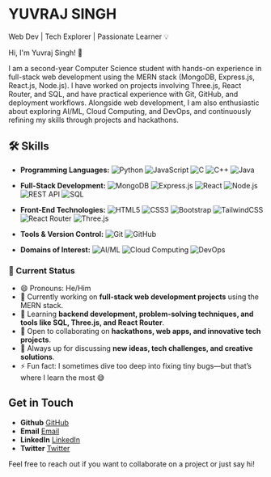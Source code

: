 # YUVRAJ SINGH

Web Dev | Tech Explorer | Passionate Learner 💡

Hi, I'm Yuvraj Singh! 👋

I am a second-year Computer Science student with hands-on experience in full-stack web development using the MERN stack (MongoDB, Express.js, React.js, Node.js). I have worked on projects involving Three.js, React Router, and SQL, and have practical experience with Git, GitHub, and deployment workflows. Alongside web development, I am also enthusiastic about exploring AI/ML, Cloud Computing, and DevOps, and continuously refining my skills through projects and hackathons.

## 🛠 Skills  

- **Programming Languages:** ![Python](https://img.shields.io/badge/Python-3776AB?style=flat&logo=python&logoColor=white) ![JavaScript](https://img.shields.io/badge/JavaScript-F7DF1E?style=flat&logo=javascript&logoColor=black) ![C](https://img.shields.io/badge/C-00599C?style=flat&logo=c&logoColor=white) ![C++](https://img.shields.io/badge/C++-00599C?style=flat&logo=cplusplus&logoColor=white) ![Java](https://img.shields.io/badge/Java-ED8B00?style=flat&logo=openjdk&logoColor=white)  

- **Full-Stack Development:** ![MongoDB](https://img.shields.io/badge/MongoDB-4EA94B?style=flat&logo=mongodb&logoColor=white) ![Express.js](https://img.shields.io/badge/Express.js-000000?style=flat&logo=express&logoColor=white) ![React](https://img.shields.io/badge/React-20232A?style=flat&logo=react&logoColor=61DAFB) ![Node.js](https://img.shields.io/badge/Node.js-43853D?style=flat&logo=node.js&logoColor=white) ![REST API](https://img.shields.io/badge/REST-02569B?style=flat&logo=api&logoColor=white) ![SQL](https://img.shields.io/badge/SQL-4479A1?style=flat&logo=database&logoColor=white)  

- **Front-End Technologies:** ![HTML5](https://img.shields.io/badge/HTML5-E34F26?style=flat&logo=html5&logoColor=white) ![CSS3](https://img.shields.io/badge/CSS3-1572B6?style=flat&logo=css3&logoColor=white) ![Bootstrap](https://img.shields.io/badge/Bootstrap-563D7C?style=flat&logo=bootstrap&logoColor=white) ![TailwindCSS](https://img.shields.io/badge/Tailwind_CSS-38B2AC?style=flat&logo=tailwind-css&logoColor=white) ![React Router](https://img.shields.io/badge/React_Router-CA4245?style=flat&logo=react-router&logoColor=white) ![Three.js](https://img.shields.io/badge/Three.js-000000?style=flat&logo=three.js&logoColor=white)  

- **Tools & Version Control:** ![Git](https://img.shields.io/badge/Git-F05032?style=flat&logo=git&logoColor=white) ![GitHub](https://img.shields.io/badge/GitHub-181717?style=flat&logo=github&logoColor=white)  

- **Domains of Interest:** ![AI/ML](https://img.shields.io/badge/AI%2FML-102230?style=flat&logo=tensorflow&logoColor=orange) ![Cloud Computing](https://img.shields.io/badge/Cloud-4285F4?style=flat&logo=icloud&logoColor=white) ![DevOps](https://img.shields.io/badge/DevOps-0A0A0A?style=flat&logo=azuredevops&logoColor=white)  


### 🚀 Current Status  

- 😄 Pronouns: He/Him  
- 🔭 Currently working on **full-stack web development projects** using the MERN stack.  
- 🌱 Learning **backend development, problem-solving techniques, and tools like SQL, Three.js, and React Router**.  
- 👯 Open to collaborating on **hackathons, web apps, and innovative tech projects**.  
- 💬 Always up for discussing **new ideas, tech challenges, and creative solutions**.  
- ⚡ Fun fact: I sometimes dive too deep into fixing tiny bugs—but that’s where I learn the most 😅  


## Get in Touch

- **Github** [GitHub](https://github.com/YUVRAJRANA10)
- **Email**  [Email](mailto:yuvraj.r0810@gmail.com)
- **LinkedIn** [LinkedIn](https://www.linkedin.com/in/yuvraj-singh-3aabb2317/)
- **Twitter** [Twitter](https://x.com/YuvrajS0810)

Feel free to reach out if you want to collaborate on a project or just say hi!
